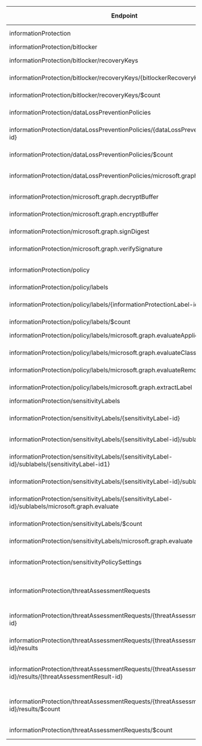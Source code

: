 | Endpoint | v1.0 | V1.0-Url | v1.0-Methods | v1.0-docs | beta | Beta-Url | Beta-Methods | Beta-Docs | Path | Root | Children | Segment |
| ----------| ----------| ----------| ----------| ----------| ----------| ----------| ----------| ----------| ----------| ----------| ----------| ----------|
| informationProtection| True| https://graph.microsoft.com/v1.0/informationProtection| Get Patch|  | True| https://graph.microsoft.com/beta/informationProtection| Get Patch|  | informationProtection| informationProtection| 10| informationProtection|
| informationProtection/bitlocker| True| https://graph.microsoft.com/v1.0/informationProtection/bitlocker| Get| | True| https://graph.microsoft.com/beta/informationProtection/bitlocker| Get| | informationProtection bitlocker| informationProtection| 1| bitlocker|
| informationProtection/bitlocker/recoveryKeys| True| https://graph.microsoft.com/v1.0/informationProtection/bitlocker/recoveryKeys| Get| https://learn.microsoft.com/graph/api/bitlocker-list-recoverykeys?view=graph-rest-1.0| True| https://graph.microsoft.com/beta/informationProtection/bitlocker/recoveryKeys| Get| https://learn.microsoft.com/graph/api/bitlocker-list-recoverykeys?view=graph-rest-beta| informationProtection bitlocker recoveryKeys| informationProtection| 2| recoveryKeys|
| informationProtection/bitlocker/recoveryKeys/{bitlockerRecoveryKey-id}| True| https://graph.microsoft.com/v1.0/informationProtection/bitlocker/recoveryKeys/{bitlockerRecoveryKey-id}| Get| https://learn.microsoft.com/graph/api/bitlockerrecoverykey-get?view=graph-rest-1.0| True| https://graph.microsoft.com/beta/informationProtection/bitlocker/recoveryKeys/{bitlockerRecoveryKey-id}| Get| https://learn.microsoft.com/graph/api/bitlockerrecoverykey-get?view=graph-rest-beta| informationProtection bitlocker recoveryKeys {bitlockerRecoveryKey-id}| informationProtection| 0| {bitlockerRecoveryKey-id}|
| informationProtection/bitlocker/recoveryKeys/$count| True| https://graph.microsoft.com/v1.0/informationProtection/bitlocker/recoveryKeys/$count| Get| | True| https://graph.microsoft.com/beta/informationProtection/bitlocker/recoveryKeys/$count| Get| | informationProtection bitlocker recoveryKeys $count| informationProtection| 0| $count|
| informationProtection/dataLossPreventionPolicies| False| | | | True| https://graph.microsoft.com/beta/informationProtection/dataLossPreventionPolicies| Get Post|  | informationProtection dataLossPreventionPolicies| informationProtection| 3| dataLossPreventionPolicies|
| informationProtection/dataLossPreventionPolicies/{dataLossPreventionPolicy-id}| False| | | | True| https://graph.microsoft.com/beta/informationProtection/dataLossPreventionPolicies/{dataLossPreventionPolicy-id}| Get Patch Delete|   | informationProtection dataLossPreventionPolicies {dataLossPreventionPolicy-id}| informationProtection| 0| {dataLossPreventionPolicy-id}|
| informationProtection/dataLossPreventionPolicies/$count| False| | | | True| https://graph.microsoft.com/beta/informationProtection/dataLossPreventionPolicies/$count| Get| | informationProtection dataLossPreventionPolicies $count| informationProtection| 0| $count|
| informationProtection/dataLossPreventionPolicies/microsoft.graph.evaluate| False| | | | True| https://graph.microsoft.com/beta/informationProtection/dataLossPreventionPolicies/microsoft.graph.evaluate| Post| | informationProtection dataLossPreventionPolicies microsoft.graph.evaluate| informationProtection| 0| microsoft.graph.evaluate|
| informationProtection/microsoft.graph.decryptBuffer| False| | | | True| https://graph.microsoft.com/beta/informationProtection/microsoft.graph.decryptBuffer| Post| | informationProtection microsoft.graph.decryptBuffer| informationProtection| 0| microsoft.graph.decryptBuffer|
| informationProtection/microsoft.graph.encryptBuffer| False| | | | True| https://graph.microsoft.com/beta/informationProtection/microsoft.graph.encryptBuffer| Post| | informationProtection microsoft.graph.encryptBuffer| informationProtection| 0| microsoft.graph.encryptBuffer|
| informationProtection/microsoft.graph.signDigest| False| | | | True| https://graph.microsoft.com/beta/informationProtection/microsoft.graph.signDigest| Post| | informationProtection microsoft.graph.signDigest| informationProtection| 0| microsoft.graph.signDigest|
| informationProtection/microsoft.graph.verifySignature| False| | | | True| https://graph.microsoft.com/beta/informationProtection/microsoft.graph.verifySignature| Post| | informationProtection microsoft.graph.verifySignature| informationProtection| 0| microsoft.graph.verifySignature|
| informationProtection/policy| False| | | | True| https://graph.microsoft.com/beta/informationProtection/policy| Get Patch Delete|   | informationProtection policy| informationProtection| 1| policy|
| informationProtection/policy/labels| False| | | | True| https://graph.microsoft.com/beta/informationProtection/policy/labels| Get Post|  | informationProtection policy labels| informationProtection| 6| labels|
| informationProtection/policy/labels/{informationProtectionLabel-id}| False| | | | True| https://graph.microsoft.com/beta/informationProtection/policy/labels/{informationProtectionLabel-id}| Get Patch Delete|   | informationProtection policy labels {informationProtectionLabel-id}| informationProtection| 0| {informationProtectionLabel-id}|
| informationProtection/policy/labels/$count| False| | | | True| https://graph.microsoft.com/beta/informationProtection/policy/labels/$count| Get| | informationProtection policy labels $count| informationProtection| 0| $count|
| informationProtection/policy/labels/microsoft.graph.evaluateApplication| False| | | | True| https://graph.microsoft.com/beta/informationProtection/policy/labels/microsoft.graph.evaluateApplication| Post| https://learn.microsoft.com/graph/api/informationprotectionlabel-evaluateapplication?view=graph-rest-beta| informationProtection policy labels microsoft.graph.evaluateApplication| informationProtection| 0| microsoft.graph.evaluateApplication|
| informationProtection/policy/labels/microsoft.graph.evaluateClassificationResults| False| | | | True| https://graph.microsoft.com/beta/informationProtection/policy/labels/microsoft.graph.evaluateClassificationResults| Post| https://learn.microsoft.com/graph/api/informationprotectionlabel-evaluateclassificationresults?view=graph-rest-beta| informationProtection policy labels microsoft.graph.evaluateClassificationResults| informationProtection| 0| microsoft.graph.evaluateClassificationResults|
| informationProtection/policy/labels/microsoft.graph.evaluateRemoval| False| | | | True| https://graph.microsoft.com/beta/informationProtection/policy/labels/microsoft.graph.evaluateRemoval| Post| https://learn.microsoft.com/graph/api/informationprotectionlabel-evaluateremoval?view=graph-rest-beta| informationProtection policy labels microsoft.graph.evaluateRemoval| informationProtection| 0| microsoft.graph.evaluateRemoval|
| informationProtection/policy/labels/microsoft.graph.extractLabel| False| | | | True| https://graph.microsoft.com/beta/informationProtection/policy/labels/microsoft.graph.extractLabel| Post| https://learn.microsoft.com/graph/api/informationprotectionlabel-extractlabel?view=graph-rest-beta| informationProtection policy labels microsoft.graph.extractLabel| informationProtection| 0| microsoft.graph.extractLabel|
| informationProtection/sensitivityLabels| False| | | | True| https://graph.microsoft.com/beta/informationProtection/sensitivityLabels| Get Post|  | informationProtection sensitivityLabels| informationProtection| 3| sensitivityLabels|
| informationProtection/sensitivityLabels/{sensitivityLabel-id}| False| | | | True| https://graph.microsoft.com/beta/informationProtection/sensitivityLabels/{sensitivityLabel-id}| Get Patch Delete|   | informationProtection sensitivityLabels {sensitivityLabel-id}| informationProtection| 1| {sensitivityLabel-id}|
| informationProtection/sensitivityLabels/{sensitivityLabel-id}/sublabels| False| | | | True| https://graph.microsoft.com/beta/informationProtection/sensitivityLabels/{sensitivityLabel-id}/sublabels| Get Post|  | informationProtection sensitivityLabels {sensitivityLabel-id} sublabels| informationProtection| 3| sublabels|
| informationProtection/sensitivityLabels/{sensitivityLabel-id}/sublabels/{sensitivityLabel-id1}| False| | | | True| https://graph.microsoft.com/beta/informationProtection/sensitivityLabels/{sensitivityLabel-id}/sublabels/{sensitivityLabel-id1}| Get Patch Delete|   | informationProtection sensitivityLabels {sensitivityLabel-id} sublabels {sensitivityLabel-id1}| informationProtection| 0| {sensitivityLabel-id1}|
| informationProtection/sensitivityLabels/{sensitivityLabel-id}/sublabels/$count| False| | | | True| https://graph.microsoft.com/beta/informationProtection/sensitivityLabels/{sensitivityLabel-id}/sublabels/$count| Get| | informationProtection sensitivityLabels {sensitivityLabel-id} sublabels $count| informationProtection| 0| $count|
| informationProtection/sensitivityLabels/{sensitivityLabel-id}/sublabels/microsoft.graph.evaluate| False| | | | True| https://graph.microsoft.com/beta/informationProtection/sensitivityLabels/{sensitivityLabel-id}/sublabels/microsoft.graph.evaluate| Post| | informationProtection sensitivityLabels {sensitivityLabel-id} sublabels microsoft.graph.evaluate| informationProtection| 0| microsoft.graph.evaluate|
| informationProtection/sensitivityLabels/$count| False| | | | True| https://graph.microsoft.com/beta/informationProtection/sensitivityLabels/$count| Get| | informationProtection sensitivityLabels $count| informationProtection| 0| $count|
| informationProtection/sensitivityLabels/microsoft.graph.evaluate| False| | | | True| https://graph.microsoft.com/beta/informationProtection/sensitivityLabels/microsoft.graph.evaluate| Post| | informationProtection sensitivityLabels microsoft.graph.evaluate| informationProtection| 0| microsoft.graph.evaluate|
| informationProtection/sensitivityPolicySettings| False| | | | True| https://graph.microsoft.com/beta/informationProtection/sensitivityPolicySettings| Get Patch Delete|   | informationProtection sensitivityPolicySettings| informationProtection| 0| sensitivityPolicySettings|
| informationProtection/threatAssessmentRequests| True| https://graph.microsoft.com/v1.0/informationProtection/threatAssessmentRequests| Get Post| https://learn.microsoft.com/graph/api/informationprotection-list-threatassessmentrequests?view=graph-rest-1.0 https://learn.microsoft.com/graph/api/informationprotection-post-threatassessmentrequests?view=graph-rest-1.0| True| https://graph.microsoft.com/beta/informationProtection/threatAssessmentRequests| Get Post| https://learn.microsoft.com/graph/api/informationprotection-list-threatassessmentrequests?view=graph-rest-beta https://learn.microsoft.com/graph/api/informationprotection-post-threatassessmentrequests?view=graph-rest-beta| informationProtection threatAssessmentRequests| informationProtection| 2| threatAssessmentRequests|
| informationProtection/threatAssessmentRequests/{threatAssessmentRequest-id}| True| https://graph.microsoft.com/v1.0/informationProtection/threatAssessmentRequests/{threatAssessmentRequest-id}| Get Patch Delete| https://learn.microsoft.com/graph/api/threatassessmentrequest-get?view=graph-rest-1.0  | True| https://graph.microsoft.com/beta/informationProtection/threatAssessmentRequests/{threatAssessmentRequest-id}| Get Patch Delete| https://learn.microsoft.com/graph/api/threatassessmentrequest-get?view=graph-rest-beta  | informationProtection threatAssessmentRequests {threatAssessmentRequest-id}| informationProtection| 1| {threatAssessmentRequest-id}|
| informationProtection/threatAssessmentRequests/{threatAssessmentRequest-id}/results| True| https://graph.microsoft.com/v1.0/informationProtection/threatAssessmentRequests/{threatAssessmentRequest-id}/results| Get Post|  | True| https://graph.microsoft.com/beta/informationProtection/threatAssessmentRequests/{threatAssessmentRequest-id}/results| Get Post|  | informationProtection threatAssessmentRequests {threatAssessmentRequest-id} results| informationProtection| 2| results|
| informationProtection/threatAssessmentRequests/{threatAssessmentRequest-id}/results/{threatAssessmentResult-id}| True| https://graph.microsoft.com/v1.0/informationProtection/threatAssessmentRequests/{threatAssessmentRequest-id}/results/{threatAssessmentResult-id}| Get Patch Delete|   | True| https://graph.microsoft.com/beta/informationProtection/threatAssessmentRequests/{threatAssessmentRequest-id}/results/{threatAssessmentResult-id}| Get Patch Delete|   | informationProtection threatAssessmentRequests {threatAssessmentRequest-id} results {threatAssessmentResult-id}| informationProtection| 0| {threatAssessmentResult-id}|
| informationProtection/threatAssessmentRequests/{threatAssessmentRequest-id}/results/$count| True| https://graph.microsoft.com/v1.0/informationProtection/threatAssessmentRequests/{threatAssessmentRequest-id}/results/$count| Get| | True| https://graph.microsoft.com/beta/informationProtection/threatAssessmentRequests/{threatAssessmentRequest-id}/results/$count| Get| | informationProtection threatAssessmentRequests {threatAssessmentRequest-id} results $count| informationProtection| 0| $count|
| informationProtection/threatAssessmentRequests/$count| True| https://graph.microsoft.com/v1.0/informationProtection/threatAssessmentRequests/$count| Get| | True| https://graph.microsoft.com/beta/informationProtection/threatAssessmentRequests/$count| Get| | informationProtection threatAssessmentRequests $count| informationProtection| 0| $count|
